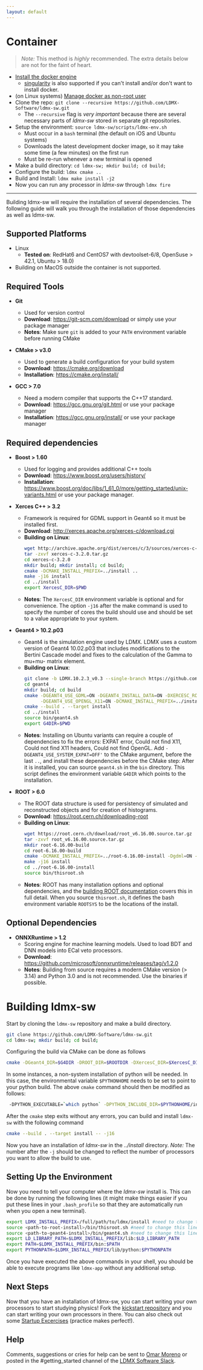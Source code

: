 ```yaml
---
layout: default
---
```


# Container

> _Note:_ This method is _highly_ recommended. The extra details below are not for the faint of heart.

- [Install the docker engine](https://docs.docker.com/engine/install/)
  - [singularity](https://sylabs.io/guides/3.5/user-guide/) is also supported if you can't install and/or don't want to install docker.
- (on Linux systems) [Manage docker as non-root user](https://docs.docker.com/engine/install/linux-postinstall/#manage-docker-as-a-non-root-user)
- Clone the repo: `git clone --recursive https://github.com/LDMX-Software/ldmx-sw.git`
  - The `--recursive` flag is _very important_ because there are several necessary parts of _ldmx-sw_ stored in separate git repositories.
- Setup the environment: `source ldmx-sw/scripts/ldmx-env.sh`
  - Must occur in a `bash` terminal (the default on iOS and Ubuntu systems)
  - Downloads the latest development docker image, so it may take some time (a few minutes) on the first run
  - Must be re-run whenever a new terminal is opened
- Make a build directory: `cd ldmx-sw; mkdir build; cd build;`
- Configure the build: `ldmx cmake ..`
- Build and Install: `ldmx make install -j2`
- Now you can run any processor in _ldmx-sw_ through `ldmx fire`

---

Building ldmx-sw will require the installation of several dependencies. The following guide will walk you through the installation of those dependencies as well as ldmx-sw.

## Supported Platforms
* Linux 
    * __Tested on__: RedHat6 and CentOS7 with devtoolset-6/8, OpenSuse > 42.1, Ubuntu > 18.0)
* Building on MacOS outside the container is not supported.

## Required Tools

* __Git__ 
    * Used for version control
    * __Download__: https://git-scm.com/download or simply use your package manager
    * __Notes__: Make sure `git` is added to your `PATH` environment variable before running CMake

* __CMake > v3.0__ 
    * Used to generate a build configuration for your build system
    * __Download__: https://cmake.org/download
    * __Installation__: https://cmake.org/install/

* __GCC > 7.0__
    * Need a modern compiler that supports the C++17 standard.
    * __Download__: https://gcc.gnu.org/git.html or use your package manager
    * __Installation__: https://gcc.gnu.org/install/ or use your package manager

## Required dependencies

* __Boost > 1.60__
    * Used for logging and provides additional C++ tools
    * __Download__: https://www.boost.org/users/history/
    * __Installation__: https://www.boost.org/doc/libs/1_61_0/more/getting_started/unix-variants.html or use your package manager.

* __Xerces C++ > 3.2__
    * Framework is required for GDML support in Geant4 so it must be installed first.
    * __Download__: http://xerces.apache.org/xerces-c/download.cgi
    * __Building on Linux__:
        ``` bash
        wget http://archive.apache.org/dist/xerces/c/3/sources/xerces-c-3.2.0.tar.gz
        tar -zxvf xerces-c-3.2.0.tar.gz
        cd xerces-c-3.2.0
        mkdir build; mkdir install; cd build;
        cmake -DCMAKE_INSTALL_PREFIX=../install ..
        make -j16 install
        cd ../install
       export XercesC_DIR=$PWD 
       ```
    * __Notes__:  The `XercesC_DIR` environment variable is optional and for convenience.  The option `-j16` after the make command is used to specify the number of cores the build should use and should be set to a value appropriate to your system.

* __Geant4 > 10.2.p03__
    * Geant4 is the simulation engine used by LDMX.  LDMX uses a custom version of
      Geant4 10.02.p03 that includes modifications to the Bertini Cascade model
      and fixes to the calculation of the Gamma to mu+mu- matrix element. 
    * __Building on Linux__: 
        ``` bash
        git clone -b LDMX.10.2.3_v0.3 --single-branch https://github.com/LDMXAnalysis/geant4.git 
        cd geant4
        mkdir build; cd build
        cmake -DGEANT4_USE_GDML=ON -DGEANT4_INSTALL_DATA=ON -DXERCESC_ROOT_DIR=$XercesC_DIR \
              -DGEANT4_USE_OPENGL_X11=ON -DCMAKE_INSTALL_PREFIX=../install ..
        cmake --build . --target install
        cd ../install
        source bin/geant4.sh
        export G4DIR=$PWD
        ```
     * __Notes__: Installing on Ubuntu variants can require a couple of dependencies
       to fix the errors: EXPAT error, Could not find X11, Could not find X11 
       headers, Could not find OpenGL. Add `-DGEANT4_USE_SYSTEM_EXPAT=OFF'` to
       the CMake argument, before the last `..`, and install these dependencies
       before the CMake step:  After it is installed, you can source `geant4.sh`
       in the `bin` directory. This script defines the environment variable
      `G4DIR` which points to the installation.

* __ROOT > 6.0__
    * The ROOT data structure is used for persistency of simulated and reconstructed objects and for creation of histograms.
    * __Download__: https://root.cern.ch/downloading-root
    * __Building on Linux__: 
        ``` bash
        wget https://root.cern.ch/download/root_v6.16.00.source.tar.gz
        tar -zxvf root_v6.16.00.source.tar.gz
        mkdir root-6.16.00-build
        cd root-6.16.00-build
        cmake -DCMAKE_INSTALL_PREFIX=../root-6.16.00-install -Dgdml=ON -Dcxx17=ON -DPYTHON_EXECUTABLE=$(which python3) ..
        make -j16 install
        cd ../root-6.16.00-install
        source bin/thisroot.sh
        ``` 
     * __Notes__: ROOT has many installation options and optional dependencies, and the [building ROOT documentation](https://root.cern.ch/building-root) covers this in full detail. When you source `thisroot.sh`, it defines the bash environment variable `ROOTSYS` to be the locations of the install.

## Optional Dependencies

* __ONNXRuntime > 1.2__
    * Scoring engine for machine learning models.  Used to load BDT and DNN models into ECal veto processors. 
    * __Download__: https://github.com/microsoft/onnxruntime/releases/tag/v1.2.0
    * __Notes__: Building from source requires a modern CMake version (> 3.14) and Python 3.0 and is not recommended.  Use the binaries if possible.

# Building ldmx-sw

Start by cloning the `ldmx-sw` repository and make a build directory.
```bash
git clone https://github.com/LDMX-Software/ldmx-sw.git
cd ldmx-sw; mkdir build; cd build;
```
Configuring the build via CMake can be done as follows

```bash
cmake -DGeant4_DIR=$G4DIR -DROOT_DIR=$ROOTDIR -DXercesC_DIR=$XercesC_DIR -DCMAKE_INSTALL_PREFIX=../install ..  
```
In some instances, a non-system installation of python will be needed.  In this case, the environmental variable `$PYTHONHOME` needs to be set to point to your python build. The above `cmake` command should then be modified as follows:
``` bash
 -DPYTHON_EXECUTABLE=`which python` -DPYTHON_INCLUDE_DIR=$PYTHONHOME/include/python2.7 -DPYTHON_LIBRARY=$PYTHONHOME/lib/libpython2.7.so 
```

After the `cmake` step exits without any errors, you can build and install `ldmx-sw` with the following command
```bash
cmake --build . --target install -- -j16
```
Now you have an installation of *ldmx-sw* in the *../install* directory. _Note:_ The number after the `-j` should be changed to reflect the number of processors you want to allow the build to use.

## Setting Up the Environment 

Now you need to tell your computer where the _ldmx-sw_ install is. This can be done by running the following lines (it might make things easier if you put these lines in your `.bash_profile` so that they are automatically run when you open a new terminal).

``` bash
export LDMX_INSTALL_PREFIX=/full/path/to/ldmx/install #need to change this line
source <path-to-root-install>/bin/thisroot.sh #need to change this line
source <path-to-geant4-install>/bin/geant4.sh #need to change this line
export LD_LIBRARY_PATH=$LDMX_INSTALL_PREFIX/lib:$LD_LIBRARY_PATH
export PATH=$LDMX_INSTALL_PREFIX/bin:$PATH
export PYTHONPATH=$LDMX_INSTALL_PREFIX/lib/python:$PYTHONPATH
```
Once you have executed the above commands in your shell, you should be able to execute programs like `ldmx-app` without any additional setup.

## Next Steps

Now that you have an installation of ldmx-sw, you can start writing your own processors to start studying physics! Fork the [kickstart repository](https://github.com/LDMX-Software/ldmx-analysis) and you can start writing your own processors in there. You can also check out some [Startup Excercises](https://github.com/LDMX-Software/ldmx-sw/wiki/Startup-Exercises) (practice makes perfect!).

## Help

Comments, suggestions or cries for help can be sent to [Omar Moreno](mailto:omoreno@slac.stanford.edu) or posted in the #getting_started channel of the [LDMX Software Slack](https://ldmxsoftware.slack.com/).  


